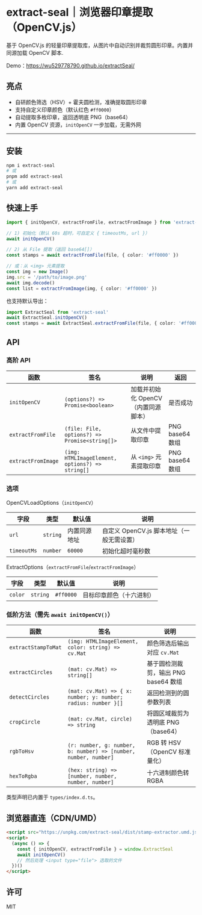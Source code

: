 # extract-seal｜浏览器印章提取（OpenCV.js）

基于 OpenCV.js 的轻量印章提取库，从图片中自动识别并裁剪圆形印章。内置并同源加载 OpenCV 脚本.

Demo：<https://wu529778790.github.io/extractSeal/>

## 亮点

- 自研颜色筛选（HSV）+ 霍夫圆检测，准确提取圆形印章
- 支持自定义印章颜色（默认红色 `#ff0000`）
- 自动提取多枚印章，返回透明底 PNG（base64）
- 内置 OpenCV 资源，`initOpenCV` 一步加载，无需外网

---

## 安装

```bash
npm i extract-seal
# 或
pnpm add extract-seal
# 或
yarn add extract-seal
```

## 快速上手

```ts
import { initOpenCV, extractFromFile, extractFromImage } from 'extract-seal'

// 1) 初始化（默认 60s 超时，可自定义 { timeoutMs, url }）
await initOpenCV()

// 2) 从 File 提取（返回 base64[]）
const stamps = await extractFromFile(file, { color: '#ff0000' })

// 或：从 <img> 元素提取
const img = new Image()
img.src = '/path/to/image.png'
await img.decode()
const list = extractFromImage(img, { color: '#ff0000' })
```

也支持默认导出：

```ts
import ExtractSeal from 'extract-seal'
await ExtractSeal.initOpenCV()
const stamps = await ExtractSeal.extractFromFile(file, { color: '#ff0000' })
```

## API

### 高阶 API

| 函数 | 签名 | 说明 | 返回 |
| --- | --- | --- | --- |
| `initOpenCV` | `(options?) => Promise<boolean>` | 加载并初始化 OpenCV（内置同源脚本） | 是否成功 |
| `extractFromFile` | `(file: File, options?) => Promise<string[]>` | 从文件中提取印章 | PNG base64 数组 |
| `extractFromImage` | `(img: HTMLImageElement, options?) => string[]` | 从 `<img>` 元素提取印章 | PNG base64 数组 |

### 选项

OpenCVLoadOptions（`initOpenCV`）

| 字段 | 类型 | 默认值 | 说明 |
| --- | --- | --- | --- |
| `url` | `string` | 内置同源地址 | 自定义 OpenCV.js 脚本地址（一般无需设置） |
| `timeoutMs` | `number` | `60000` | 初始化超时毫秒数 |

ExtractOptions（`extractFromFile`/`extractFromImage`）

| 字段 | 类型 | 默认值 | 说明 |
| --- | --- | --- | --- |
| `color` | `string` | `#ff0000` | 目标印章颜色（十六进制） |

### 低阶方法（需先 `await initOpenCV()`）

| 函数 | 签名 | 说明 |
| --- | --- | --- |
| `extractStampToMat` | `(img: HTMLImageElement, color: string) => cv.Mat` | 颜色筛选后输出对应 `cv.Mat` |
| `extractCircles` | `(mat: cv.Mat) => string[]` | 基于圆检测裁剪，输出 PNG base64 数组 |
| `detectCircles` | `(mat: cv.Mat) => { x: number; y: number; radius: number }[]` | 返回检测到的圆参数列表 |
| `cropCircle` | `(mat: cv.Mat, circle) => string` | 将圆区域裁剪为透明底 PNG（base64） |
| `rgbToHsv` | `(r: number, g: number, b: number) => [number, number, number]` | RGB 转 HSV（OpenCV 标准量化） |
| `hexToRgba` | `(hex: string) => [number, number, number, number]` | 十六进制颜色转 RGBA |

类型声明已内置于 `types/index.d.ts`。

## 浏览器直连（CDN/UMD）

```html
<script src="https://unpkg.com/extract-seal/dist/stamp-extractor.umd.js"></script>
<script>
  (async () => {
    const { initOpenCV, extractFromFile } = window.ExtractSeal
    await initOpenCV()
    // 然后处理 <input type="file"> 选取的文件
  })()
</script>
```

## 许可

MIT
